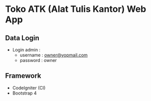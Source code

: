 # Toko ATK (Alat Tulis Kantor) Web App

## Data Login
* Login admin : 
   * username : owner@yopmail.com
   * password : owner

## Framework ##
* CodeIgniter (CI)
* Bootstrap 4
